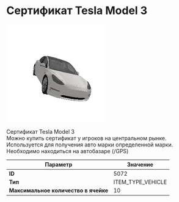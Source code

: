 # Сертификат Tesla Model 3

![Item Image](../img/5072.webp?raw=true)

Сертификат Tesla Model 3<br>Можно купить сертификат у игроков на центральном рынке.<br>Используется для получения авто марки определенной марки.<br>Необходимо находиться на автобазаре (/GPS)


| Параметр | Значение |
|----------|----------|
| **ID** | 5072 |
| **Тип** | ITEM_TYPE_VEHICLE |
| **Максимальное количество в ячейке** | 10 |

